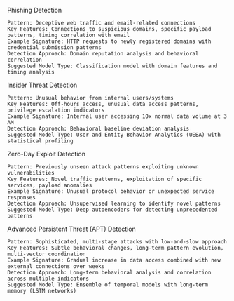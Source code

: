 

Phishing Detection

    Pattern: Deceptive web traffic and email-related connections
    Key Features: Connections to suspicious domains, specific payload patterns, timing correlation with email
    Example Signature: HTTP requests to newly registered domains with credential submission patterns
    Detection Approach: Domain reputation analysis and behavioral correlation
    Suggested Model Type: Classification model with domain features and timing analysis





Insider Threat Detection

    Pattern: Unusual behavior from internal users/systems
    Key Features: Off-hours access, unusual data access patterns, privilege escalation indicators
    Example Signature: Internal user accessing 10x normal data volume at 3 AM
    Detection Approach: Behavioral baseline deviation analysis
    Suggested Model Type: User and Entity Behavior Analytics (UEBA) with statistical profiling




Zero-Day Exploit Detection

    Pattern: Previously unseen attack patterns exploiting unknown vulnerabilities
    Key Features: Novel traffic patterns, exploitation of specific services, payload anomalies
    Example Signature: Unusual protocol behavior or unexpected service responses
    Detection Approach: Unsupervised learning to identify novel patterns
    Suggested Model Type: Deep autoencoders for detecting unprecedented patterns



Advanced Persistent Threat (APT) Detection

    Pattern: Sophisticated, multi-stage attacks with low-and-slow approach
    Key Features: Subtle behavioral changes, long-term pattern evolution, multi-vector coordination
    Example Signature: Gradual increase in data access combined with new external connections over weeks
    Detection Approach: Long-term behavioral analysis and correlation across multiple indicators
    Suggested Model Type: Ensemble of temporal models with long-term memory (LSTM networks)

